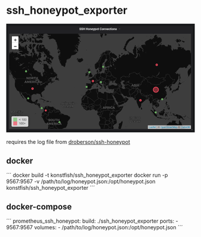 # ssh_honeypot_exporter

![alt text](img/demo.png)


requires the log file from [droberson/ssh-honeypot](https://github.com/droberson/ssh-honeypot)

## docker

´´´
docker build -t konstfish/ssh_honeypot_exporter
docker run -p 9567:9567 -v /path/to/log/honeypot.json:/opt/honeypot.json konstfish/ssh_honeypot_exporter
´´´

## docker-compose

´´´
prometheus_ssh_honeypot:
    build: ./ssh_honeypot_exporter
    ports:
        - 9567:9567
    volumes:
        - /path/to/log/honeypot.json:/opt/honeypot.json
´´´